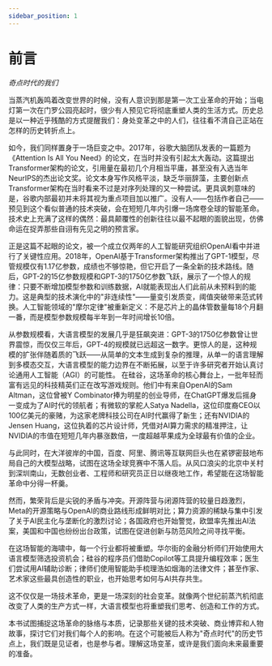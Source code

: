 ```yaml
---
sidebar_position: 1
---
```


# 前言

*奇点时代的我们*

当蒸汽机轰鸣着改变世界的时候，没有人意识到那是第一次工业革命的开始；当电灯第一次在门罗公园亮起时，很少有人预见它将彻底重塑人类的生活方式。历史总是以一种近乎残酷的方式提醒我们：身处变革之中的人们，往往看不清自己正站在怎样的历史转折点上。

如今，我们同样置身于一场巨变之中。2017年，谷歌大脑团队发表的一篇题为《Attention Is All You Need》的论文，在当时并没有引起太大轰动。这篇提出Transformer架构的论文，引用量在最初几个月相当平庸，甚至没有入选当年NeurIPS的杰出论文奖。论文本身写作风格平淡，缺乏华丽辞藻，主要创新点Transformer架构在当时看来不过是对序列处理的又一种尝试。更具讽刺意味的是，谷歌内部最初并未将其视为重点项目加以推广。没有人——包括作者自己——预见到这个看似普通的技术突破，会在短短几年内引爆一场席卷全球的智能革命。技术史上充满了这样的偶然：最具颠覆性的创新往往以最不起眼的面貌出现，仿佛命运在捉弄那些自诩有先见之明的预言家。

正是这篇不起眼的论文，被一个成立仅两年的人工智能研究组织OpenAI看中并进行了关键性应用。2018年，OpenAI基于Transformer架构推出了GPT-1模型，尽管规模仅有1.17亿参数，成绩也不够惊艳，但它开启了一条全新的技术路线。随后，GPT-2的15亿参数规模和GPT-3的1750亿参数飞跃，展示了一个惊人的规律：只要不断增加模型参数和训练数据，AI就能表现出人们此前从未预料到的能力。这是典型的技术演化中的"非连续性"——量变引发质变，阈值突破带来范式转换。人工智能领域的"摩尔定律"被重新定义：不是芯片上的晶体管数量每18个月翻一番，而是模型参数规模每半年到一年时间增长10倍。

从参数规模看，大语言模型的发展几乎是狂飙突进：GPT-3的1750亿参数曾让世界震惊，而仅仅三年后，GPT-4的规模就已远超这一数字。更惊人的是，这种规模的扩张伴随着质的飞跃——从简单的文本生成到复杂的推理，从单一的语言理解到多模态交互，大语言模型的能力边界在不断拓展，以至于许多研究者开始认真讨论通用人工智能（AGI）的可能性。
在硅谷，这场革命的核心舞台上，一批年轻而富有远见的科技精英们正在改写游戏规则。他们中有来自OpenAI的Sam Altman，这位曾被Y Combinator捧为明星的创业导师，在ChatGPT爆发后摇身一变成为了AI时代的领航者；有微软的掌舵人Satya Nadella，这位印度裔CEO以100亿美元的豪赌，为这家老牌科技公司在AI时代赢得了新生；还有NVIDIA的Jensen Huang，这位执着的芯片设计师，凭借对AI算力需求的精准押注，让NVIDIA的市值在短短几年内暴涨数倍，一度超越苹果成为全球最有价值的企业。

与此同时，在大洋彼岸的中国，百度、阿里、腾讯等互联网巨头也在紧锣密鼓地布局自己的大模型战略，试图在这场全球竞赛中不落人后。从风口浪尖的北京中关村到深圳南山，无数创业者、工程师和研究员正日以继夜地工作，希望能在这场智能革命中分得一杯羹。

然而，繁荣背后是尖锐的矛盾与冲突。开源阵营与闭源阵营的较量日趋激烈，Meta的开源策略与OpenAI的商业路线形成鲜明对比；算力资源的稀缺与集中引发了关于AI民主化与垄断化的激烈讨论；各国政府也开始警觉，欧盟率先推出AI法案，美国和中国也纷纷出台政策，试图在促进创新与防范风险之间寻找平衡。

在这场智能的海啸中，每一个行业都将被重塑。华尔街的金融分析师们开始使用大语言模型筛选投资机会；硅谷的程序员们借助Copilot等工具提升编程效率；医生们尝试用AI辅助诊断；律师们使用智能助手梳理浩如烟海的法律文件；甚至作家、艺术家这些最具创造性的职业，也开始思考如何与AI共存共生。

这不仅仅是一场技术革命，更是一场深刻的社会变革。就像两个世纪前蒸汽机彻底改变了人类的生产方式一样，大语言模型也将重塑我们思考、创造和工作的方式。

本书试图捕捉这场革命的脉络与本质，记录那些关键的技术突破、商业博弈和人物故事，探讨它们对我们每个人的影响。在这个可能被后人称为"奇点时代"的历史节点上，我们既是见证者，也是参与者。理解这场变革，或许是我们面向未来最重要的准备。